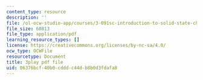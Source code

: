```yaml
---
content_type: resource
description: ''
file: /ol-ocw-studio-app/courses/3-091sc-introduction-to-solid-state-chemistry-fall-2010/06376bcf40b0cdddc44db8b0d3fdafa8_FVzaznYPCes.pdf
file_size: 60813
file_type: application/pdf
learning_resource_types: []
license: https://creativecommons.org/licenses/by-nc-sa/4.0/
ocw_type: OCWFile
resourcetype: Document
title: 3play pdf file
uid: 06376bcf-40b0-cddd-c44d-b8b0d3fdafa8
---
```

